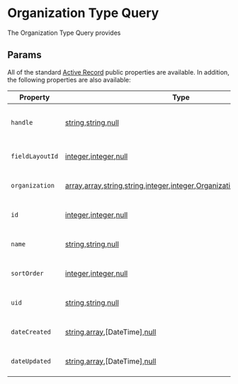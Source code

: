 # Organization Type Query

The Organization Type Query provides 
 
## Params
All of the standard [Active Record](https://www.yiiframework.com/doc/api/2.0/yii-db-activerecord) public properties are available.  In addition, the following properties are also available:

| Property              | Type                                  | Description
| --------------------- | ------------------------------------- | ---------------------------------------------------------------------------------
| `handle`              | [string],[string][],[null]                       | The organization's state (custom defined)
| `fieldLayoutId`       | [integer],[integer][],[null]                     | The date the organization joined
| `organization`        | [array],[array][],[string],[string][],[integer],[integer][],[Organization],[Organization][],[null]                     | The date the organization joined
| `id`                  | [integer],[integer][],[null]                  | The date the organization joined
| `name`                | [string],[string][],[null]                      | The date the organization joined
| `sortOrder`           | [integer],[integer][],[null]                  | The date the organization joined
| `uid`                 | [string],[string][],[null]               | The date the organization joined
| `dateCreated`         | [string],[array],[DateTime],[null]                     | The date the organization joined
| `dateUpdated`         | [string],[array],[DateTime],[null]                     | The date the organization joined

[integer]: http://www.php.net/language.types.integer "Integer"
[array]: http://www.php.net/language.types.array "Array"
[string]: http://www.php.net/language.types.string "String"
[null]: http://www.php.net/language.types.null "Null"

[Organization]: /objects/organization "Organization"